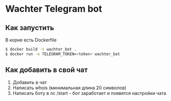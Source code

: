 # Wachter Telegram bot

## Как запустить

В корне есть Dockerfile

```bash
$ docker build -t wachter_bot .
$ docker run -e TELEGRAM_TOKEN=<token> wachter_bot
```

## Как добавить в свой чат

1. Добавить в чат
2. Написать whois (минимальная длина 20 символов)
3. Написать боту в лс /start - бот заработает и появятся настройки чата

